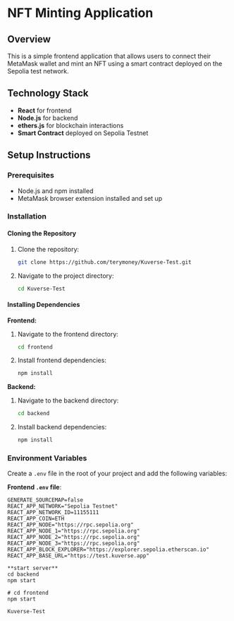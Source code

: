 # NFT Minting Application

## Overview
This is a simple frontend application that allows users to connect their MetaMask wallet and mint an NFT using a smart contract deployed on the Sepolia test network.

## Technology Stack
- **React** for frontend
- **Node.js** for backend
- **ethers.js** for blockchain interactions
- **Smart Contract** deployed on Sepolia Testnet

## Setup Instructions

### Prerequisites
- Node.js and npm installed
- MetaMask browser extension installed and set up

### Installation

#### Cloning the Repository
1. Clone the repository:
    ```sh
    git clone https://github.com/terymoney/Kuverse-Test.git
    ```

2. Navigate to the project directory:
    ```sh
    cd Kuverse-Test
    ```

#### Installing Dependencies

**Frontend:**
1. Navigate to the frontend directory:
    ```sh
    cd frontend
    ```
2. Install frontend dependencies:
    ```sh
    npm install
    ```

**Backend:**
1. Navigate to the backend directory:
    ```sh
    cd backend
    ```
2. Install backend dependencies:
    ```sh
    npm install
    ```

### Environment Variables
Create a `.env` file in the root of your project and add the following variables:

**Frontend `.env` file**:
```env
GENERATE_SOURCEMAP=false
REACT_APP_NETWORK="Sepolia Testnet"
REACT_APP_NETWORK_ID=11155111
REACT_APP_COIN=ETH
REACT_APP_NODE="https://rpc.sepolia.org"
REACT_APP_NODE_1="https://rpc.sepolia.org"
REACT_APP_NODE_2="https://rpc.sepolia.org"
REACT_APP_NODE_3="https://rpc.sepolia.org"
REACT_APP_BLOCK_EXPLORER="https://explorer.sepolia.etherscan.io"
REACT_APP_BASE_URL="https://test.kuverse.app"

**start server**
cd backend
npm start

# cd frontend
npm start

Kuverse-Test
